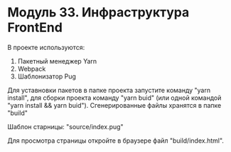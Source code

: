 # Модуль 33. Инфраструктура FrontEnd

В проекте используются:

1. Пакетный менеджер Yarn
2. Webpack
3. Шаблонизатор Pug

Для уставновки пакетов в папке проекта запустите команду "yarn install", для сборки проекта команду "yarn buid" (или одной командой "yarn install && yarn buid"). Сгенерированные файлы хранятся в папке "build"

Шаблон старницы: "source/index.pug"

Для просмотра страницы откройте в браузере файл "build/index.html".